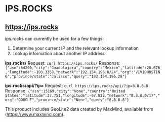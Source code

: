 # IPS.ROCKS

## https://ips.rocks

ips.rocks can currently be used for a few things:

1. Determine your current IP and the relevant lookup information
2. Lookup information about another IP address

**ips.rocks/**
Request: `curl https://ips.rocks/`
Response: `{"asn":64200,"city":"Guadalajara","country":"Mexico","latitude":20.676,"longitude":-103.3358,"network":"192.154.196.0/24","org":"VIVIDHOSTING","province/state":"Jalisco","query":"192.154.196.28"}`

**ips.rocks/api/?ip=<ipaddress>**
Request: `curl https://ips.rocks/api/?ip=8.8.8.8`
Response: `{"asn":15169,"city":"None","country":"United States","latitude":37.751,"longitude":-97.822,"network":"8.8.0.0/17","org":"GOOGLE","province/state":"None","query":"8.8.8.8"}`



This product includes GeoLite2 data created by MaxMind, available from (https://www.maxmind.com).
